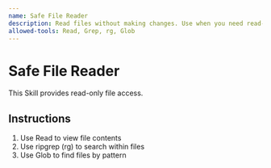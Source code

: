 ```yaml
---
name: Safe File Reader
description: Read files without making changes. Use when you need read-only file access.
allowed-tools: Read, Grep, rg, Glob
---
```


# Safe File Reader

This Skill provides read-only file access.

## Instructions
1. Use Read to view file contents
2. Use ripgrep (rg) to search within files
3. Use Glob to find files by pattern
